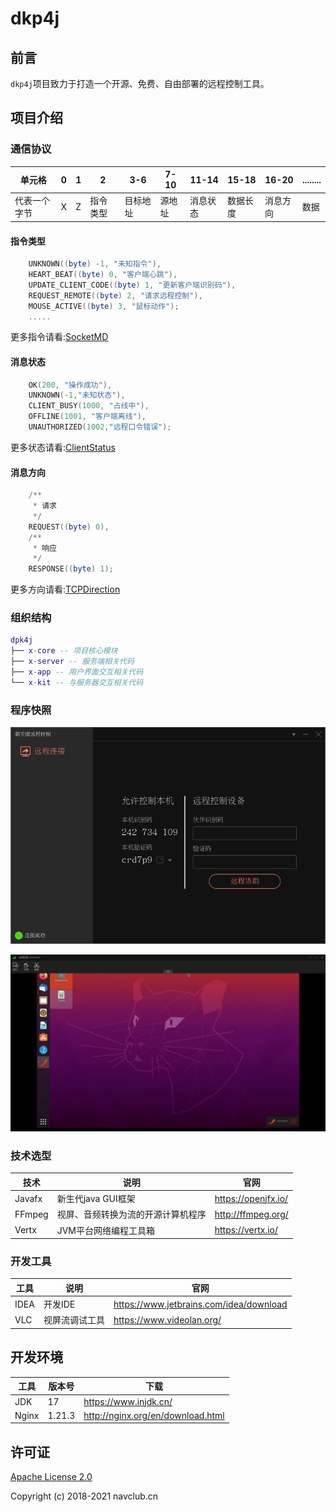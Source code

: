 # dkp4j

## 前言

`dkp4j`项目致力于打造一个开源、免费、自由部署的远程控制工具。

## 项目介绍

### 通信协议

|    单元格     |    0    |   1   |    2     |   3-6   |  7-10   |  11-14   |  15-18    | 16-20    |   ........  |
|--------------|---------|-------|--------- |---------|---------|----------|-----------|----------|-------------|
|  代表一个字节  |    X    |   Z   |  指令类型 |  目标地址 | 源地址   |  消息状态 |  数据长度  |   消息方向 |    数据     |

#### 指令类型

```lua
    UNKNOWN((byte) -1, "未知指令"),
    HEART_BEAT((byte) 0, "客户端心跳"),
    UPDATE_CLIENT_CODE((byte) 1, "更新客户端识别码"),
    REQUEST_REMOTE((byte) 2, "请求远程控制"),
    MOUSE_ACTIVE((byte) 3, "鼠标动作");
    .....
```

更多指令请看:[SocketMD](./kit/src/main/java/cn/navclub/xtm/kit/enums/SocketCMD.java)

#### 消息状态

```lua
    OK(200, "操作成功"),
    UNKNOWN(-1,"未知状态"),
    CLIENT_BUSY(1000, "占线中"),
    OFFLINE(1001, "客户端离线"),
    UNAUTHORIZED(1002,"远程口令错误");
```

更多状态请看:[ClientStatus](./kit/src/main/java/cn/navclub/xtm/kit/enums/SocketCMD.java)

#### 消息方向

```lua
    /**
     * 请求
     */
    REQUEST((byte) 0),
    /**
     * 响应
     */
    RESPONSE((byte) 1);
```

更多方向请看:[TCPDirection](./kit/src/main/java/cn/navclub/xtm/kit/enums/TCPDirection.java)

### 组织结构

```lua
dpk4j
├── x-core -- 项目核心模块
├── x-server -- 服务端相关代码
├── x-app -- 用户界面交互相关代码
└── x-kit -- 与服务器交互相关代码
```

### 程序快照

![加载出错](./SNAPSHOT/a.png)

![加载出错](./SNAPSHOT/b.png)

### 技术选型

| 技术                 | 说明                | 官网                                           |
| -------------------- | ------------------- | ---------------------------------------------- |
| Javafx               | 新生代java GUI框架    | https://openjfx.io/         |
| FFmpeg               | 视屏、音频转换为流的开源计算机程序      | http://ffmpeg.org/     |
| Vertx                | JVM平台网络编程工具箱             | https://vertx.io/ |

### 开发工具

| 工具          | 说明                | 官网                                            |
| ------------- | ------------------- | ----------------------------------------------- |
| IDEA          | 开发IDE              | https://www.jetbrains.com/idea/download         |
| VLC           | 视屏流调试工具         | https://www.videolan.org/                       |

## 开发环境

| 工具          | 版本号 | 下载                                                         |
| ------------- | ------ | ------------------------------------------------------------ |
| JDK           | 17    | https://www.injdk.cn/ |
| Nginx         | 1.21.3   | http://nginx.org/en/download.html                            |

## 许可证

[Apache License 2.0](./LICENSE)

Copyright (c) 2018-2021 navclub.cn